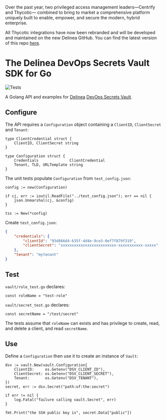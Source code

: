 Over the past year, two privileged access management leaders—Centrify and Thycotic— combined to bring to market a comprehensive platform uniquely built to enable, empower, and secure the modern, hybrid enterprise.

All Thycotic integrations have now been rebranded and will be developed and maintained on the new Delinea GitHub. You can find the latest version of this repo [here](https://github.com/DelineaXPM/dsv-sdk-go).

# The Delinea DevOps Secrets Vault SDK for Go

![Tests](https://github.com/thycotic/dsv-sdk-go/workflows/Tests/badge.svg)

A Golang API and examples for [Delinea](https://delinea.com/)
[DevOps Secrets Vault](https://delinea.com/products/devops-secrets-management-vault).

## Configure

The API requires a `Configuration` object containing a `ClientID`, `ClientSecret`
and `Tenant`:

```golang
type ClientCredential struct {
    ClientID, ClientSecret string
}

type Configuration struct {
    Credentials              ClientCredential
    Tenant, TLD, URLTemplate string
}
```

The unit tests populate `Configuration` from `test_config.json`:

```golang
config := new(Configuration)

if cj, err := ioutil.ReadFile("../test_config.json"); err == nil {
    json.Unmarshal(cj, &config)
}

tss := New(*config)
```

Create `test_config.json`:

```json
{
    "credentials": {
        "clientId": "93d866d4-635f-4d4e-9ce3-0ef7f879f319",
        "clientSecret": "xxxxxxxxxxxxxxxxxxxxxxxxx-xxxxxxxxxxx-xxxxx"
    },
    "tenant": "mytenant"
}
```

## Test

`vault/role_test.go` declares:

```golang
const roleName = "test-role"
```

`vault/secret_test.go` declares:

```golang
const secretName = "/test/secret"
```

The tests assume that `roleName` can exists and has privilege to create, read,
and delete a client, and read `secretName`.

## Use

Define a `Configuration` then use it to create an instance of `Vault`:

```golang
dsv := vault.New(vault.Configuration{
    ClientID:     os.Getenv("DSV_CLIENT_ID"),
    ClientSecret: os.Getenv("DSV_CLIENT_SECRET"),
    Tenant:       os.Getenv("DSV_TENANT"),
})
secret, err := dsv.Secret("path:of:the:secret")

if err != nil {
    log.Fatal("failure calling vault.Secret", err)
}

fmt.Print("the SSH public key is", secret.Data["public"])
```
